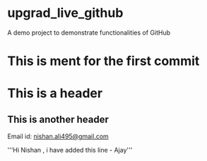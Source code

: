 # upgrad_live_github
A demo project to demonstrate functionalities of GitHub

# This is ment for the first commit

# This is a header

## This is another header

Email id: nishan.ali495@gmail.com


 '''Hi Nishan , i have added this line - Ajay'''